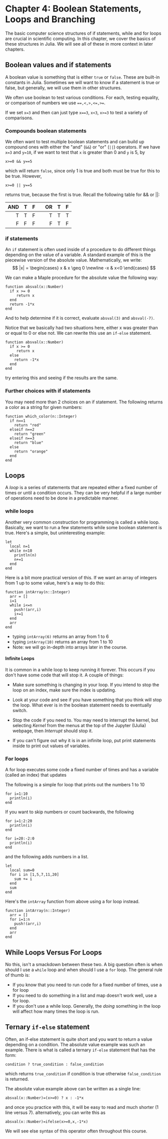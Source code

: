 Chapter 4: Boolean Statements, Loops and Branching
=============

The basic computer science structures of if statements, while and for loops are crucial in scientific computing. In this chapter, we cover the basics of these structures in Julia.  We will see all of these in more context in later chapters.  

Boolean values and  if statements
------
A boolean value is something that is either `true` or `false`.  These are built-in constants in Julia.  Sometimes we will want to know if a statement is true or false, but generally, we will use them in other structures.

We often use boolean to test various conditions.  For each, testing equality, or comparison of numbers we use `==,<,>,<=,>=`.

If we set `x=3` and then can just type `x==3`, `x<3`, `x>=3` to test a variety of comparisons.  

### Compounds boolean statements

We often want to test multiple boolean statements and can build up compound ones with either the "and" (`&&`) or "or" (`||`) operators.  If we have `x=3` and `y=10`, if we want to test that `x` is greater than 0 and `y` is 5, by
```
x>=0 && y==5
```

which will return `false`, since only 1 is true and both must be true for this to be true.  However,
```
x>=0 || y==5
```

returns true, because the first is true.  Recall the following table for && or ||:

| AND | T | F || OR | T | F |
|---:|:---|:---|-| ---:|:---|:---|
| T  | T | F || T | T | T |
| F | F | F || F | T | F |

### if statements

An `if` statement is often used inside of a procedure to do different things depending on the value of a variable.  A standard example of this is the piecewise version of the absolute value.  Mathematically, we write:
$$ |x| = \begin{cases} x & x \geq 0 \newline
-x & x<0
\end{cases} $$

We can make a Maple procedure for the absolute value the following way:

```
function absval(x::Number)
  if x >= 0
     return x
  end
  return -1*x
end
```

And to help determine if it is correct, evaluate `absval(3)` and `absval(-7)`.  

Notice that we basically had two situations here, either x was greater than or equal to 0 or else not.  We can rewrite this use an `if-else` statement.

```
function absval(x::Number)
  if x >= 0
     return x
  else
    return -1*x
  end
end
```

try entering this and seeing if the results are the same.

### Further choices with if statements

You may need more than 2 choices on an if statement.  The following returns a color as a string for given numbers:

```
function which_color(n::Integer)
  if n==1
    return "red"
  elseif n==2
    return "green"
  elseif n==3
    return "blue"
  else
    return "orange"
  end
end
```




Loops
-----
A *loop* is a series of statements that are repeated either a fixed number of times or until a condition occurs.  They can be very helpful if a large number of operations need to be done in a predictable manner.  


### while loops

Another very common construction for programming is called a while loop.  Basically, we want to run a few statements while some boolean statement is true.  Here's a simple, but uninteresting example:

```
let
  local n=1
  while n<10
    println(n)
    n+=1
  end
end
```

Here is a bit more practical version of this.  If we want an array of integers from 1 up to some value, here's a way to do this:

```
function intArray(n::Integer)
  arr = []
  i=1
  while i<=n
    push!(arr,i)
    i+=1
  end
  arr
end
```

* typing `intArray(6)` returns an array from 1 to 6
* typing `intArray(10)` returns an array from 1 to 10
* Note: we will go in-depth into arrays later in the course.



#### Infinite Loops

It is common in a while loop to keep running it forever.  This occurs if you don't have some code that will stop it.  A couple of things:

* Make sure something is changing in your loop.  If you intend to stop the loop on an index, make sure the index is updating.  

* Look at your code and see if you have something that you think will stop the loop.  What ever is in the boolean statement needs to eventually switch.

* Stop the code if you need to.  You may need to interrupt the kernel, but selecting *Kernel* from the menus at the top of the Jupyter (IJulia) webpage, then *Interrupt* should stop it.

* If you can't figure out why it is in an infinite loop, put print statements inside to print out values of variables.  



### For loops

A for loop executes some code a fixed number of times and has a variable (called an index) that updates

The following is a simple for loop that prints out the numbers 1 to 10
```
for i=1:10
  println(i)
end
```

If you want to skip numbers or count backwards, the following
```
for i=1:2:20
  println(i)
end
```

```
for i=20:-2:0
  println(i)
end
```

and the following adds numbers in a list.

```
let
  local sum=0
  for i in [1,5,7,11,20]
    sum += i
  end
  sum
end
```


Here's the `intArray` function from above using a for loop instead.

```
function intArray(n::Integer)
  arr = []
  for i=1:n
    push!(arr,i)
  end
  arr
end
```



While Loops Versus For Loops
-----

No this, isn't a smackdown between these two.  A big question often is when should I use a `while` loop and when should I use a `for` loop.  The general rule of thumb is:

* If you know that you need to run code for a fixed number of times, use a for loop
* If you need to do something in a list and map doesn't work well, use a for loop.
* If you don't use a while loop.  Generally, the *doing* something in the loop will affect how many times the loop is run.  


Ternary `if-else` statement
------

Often, an if-else statement is quite short and you want to return a value depending on a condition.  The absolute value example was such an example.  There is what is called a ternary `if-else` statement that has the form:

```
condition ? true_condition : false_condition
```

which returns `true_condition` if condition is true otherwise `false_condition` is returned.  

The absolute value example above can be written as a single line:

```
absval(x::Number)=(x>=0) ? x : -1*x
```

and once you practice with this, it will be easy to read and much shorter (1 line versus 7).  alternatively, you can write this as
```
absval(x::Number)=ifelse(x>=0,x,-1*x)
```


We will see else syntax of this operator often throughout this course.  
